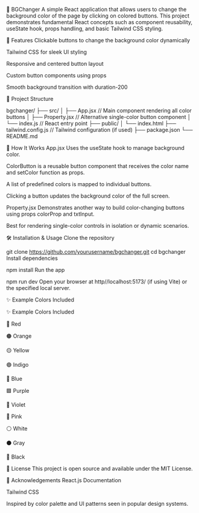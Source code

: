 🎨 BGChanger
A simple React application that allows users to change the background color of the page by clicking on colored buttons. This project demonstrates fundamental React concepts such as component reusability, useState hook, props handling, and basic Tailwind CSS styling.

🚀 Features
Clickable buttons to change the background color dynamically

Tailwind CSS for sleek UI styling

Responsive and centered button layout

Custom button components using props

Smooth background transition with duration-200

📁 Project Structure

bgchanger/
├── src/
│   ├── App.jsx         // Main component rendering all color buttons
│   ├── Property.jsx    // Alternative single-color button component
│   └── index.js        // React entry point
├── public/
│   └── index.html
├── tailwind.config.js  // Tailwind configuration (if used)
├── package.json
└── README.md

🧠 How It Works
App.jsx
Uses the useState hook to manage background color.

ColorButton is a reusable button component that receives the color name and setColor function as props.

A list of predefined colors is mapped to individual buttons.

Clicking a button updates the background color of the full screen.

Property.jsx
Demonstrates another way to build color-changing buttons using props colorProp and txtInput.

Best for rendering single-color controls in isolation or dynamic scenarios.

🛠️ Installation & Usage
Clone the repository

git clone https://github.com/yourusername/bgchanger.git
cd bgchanger
Install dependencies

npm install
Run the app

npm run dev
Open your browser at http//localhost:5173/ (if using Vite) or the specified local server.

✨ Example Colors Included

✨ Example Colors Included

🔴 Red

🟠 Orange

🟡 Yellow

🟣 Indigo

🔵 Blue

🟪 Purple

💜 Violet

🌸 Pink

⚪ White

⚫ Gray

🖤 Black

📄 License
This project is open source and available under the MIT License.

🙌 Acknowledgements
React.js Documentation

Tailwind CSS

Inspired by color palette and UI patterns seen in popular design systems.